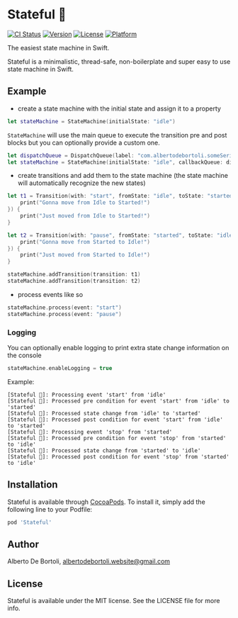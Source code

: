 # Stateful 🦜

[![CI Status](https://img.shields.io/travis/albertodebortoli/Stateful.svg?style=flat)](https://travis-ci.org/albertodebortoli/Stateful)
[![Version](https://img.shields.io/cocoapods/v/Stateful.svg?style=flat)](https://cocoapods.org/pods/Stateful)
[![License](https://img.shields.io/cocoapods/l/Stateful.svg?style=flat)](https://cocoapods.org/pods/Stateful)
[![Platform](https://img.shields.io/cocoapods/p/Stateful.svg?style=flat)](https://cocoapods.org/pods/Stateful)

The easiest state machine in Swift.

Stateful is a minimalistic, thread-safe, non-boilerplate and super easy to use state machine in Swift.

## Example

- create a state machine with the initial state and assign it to a property

```swift
let stateMachine = StateMachine(initialState: "idle")
```

`StateMachine` will use the main queue to execute the transition pre and post blocks but you can optionally provide a custom one.

```swift
let dispatchQueue = DispatchQueue(label: "com.albertodebortoli.someSerialCallbackQueue")
let stateMachine = StateMachine(initialState: "idle", callbackQueue: dispatchQueue)
```

- create transitions and add them to the state machine (the state machine will automatically recognize the new states)

```swift
let t1 = Transition(with: "start", fromState: "idle", toState: "started", preBlock: {
    print("Gonna move from Idle to Started!")
}) {
    print("Just moved from Idle to Started!")
}

let t2 = Transition(with: "pause", fromState: "started", toState: "idle", preBlock: {
    print("Gonna move from Started to Idle!")
}) {
    print("Just moved from Started to Idle!")
}

stateMachine.addTransition(transition: t1)
stateMachine.addTransition(transition: t2)
```

- process events like so

```swift
stateMachine.process(event: "start")
stateMachine.process(event: "pause")
```

### Logging

You can optionally enable logging to print extra state change information on the console 

```swift
stateMachine.enableLogging = true
```

Example:

```
[Stateful 🦜]: Processing event 'start' from 'idle'
[Stateful 🦜]: Processed pre condition for event 'start' from 'idle' to 'started'
[Stateful 🦜]: Processed state change from 'idle' to 'started'
[Stateful 🦜]: Processed post condition for event 'start' from 'idle' to 'started'
[Stateful 🦜]: Processing event 'stop' from 'started'
[Stateful 🦜]: Processed pre condition for event 'stop' from 'started' to 'idle'
[Stateful 🦜]: Processed state change from 'started' to 'idle'
[Stateful 🦜]: Processed post condition for event 'stop' from 'started' to 'idle'
```

## Installation

Stateful is available through [CocoaPods](https://cocoapods.org). To install
it, simply add the following line to your Podfile:

```ruby
pod 'Stateful'
```

## Author

Alberto De Bortoli, albertodebortoli.website@gmail.com

## License

Stateful is available under the MIT license. See the LICENSE file for more info.
